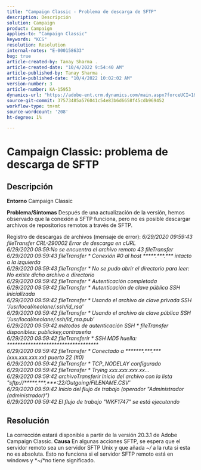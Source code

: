 ```yaml
---
title: "Campaign Classic - Problema de descarga de SFTP"
description: Descripción
solution: Campaign
product: Campaign
applies-to: "Campaign Classic"
keywords: "KCS"
resolution: Resolution
internal-notes: "E-000158633"
bug: true
article-created-by: Tanay Sharma .
article-created-date: "10/4/2022 9:54:40 AM"
article-published-by: Tanay Sharma .
article-published-date: "10/4/2022 10:02:02 AM"
version-number: 3
article-number: KA-15953
dynamics-url: "https://adobe-ent.crm.dynamics.com/main.aspx?forceUCI=1&pagetype=entityrecord&etn=knowledgearticle&id=ff71298d-ca43-ed11-bba2-0022480868ff"
source-git-commit: 37573485a576041c54e83b6d6658f45cdb969452
workflow-type: tm+mt
source-wordcount: '208'
ht-degree: 1%

---
```


# Campaign Classic: problema de descarga de SFTP

## Descripción

<b>Entorno</b>
Campaign Classic


<b>Problema/Síntomas</b>
Después de una actualización de la versión, hemos observado que la conexión a SFTP funciona, pero no es posible descargar archivos de repositorios remotos a través de SFTP.

Registro de descargas de archivos (mensaje de error):
*6/29/2020 09:59:43 fileTransfer CRL-290002 Error de descarga en cURL
<br>6/29/2020 09:59:No se encuentra el archivo remoto 43 fileTransfer
<br>6/29/2020 09:59:43 fileTransfer \* Conexión #0 al host \*\*\*\*\*.\*\*\*.\*\*\* intacto a la izquierda
<br>6/29/2020 09:59:43 fileTransfer \* No se pudo abrir el directorio para leer: No existe dicho archivo o directorio
<br>6/29/2020 09:59:42 fileTransfer \* Autenticación completada
<br>6/29/2020 09:59:42 fileTransfer \* Autenticación de clave pública SSH inicializada
<br>6/29/2020 09:59:42 fileTransfer \* Usando el archivo de clave privada SSH &#39;/usr/local/neolane/.ssh/id_rsa&#39;
<br>6/29/2020 09:59:42 fileTransfer \* Usando el archivo de clave pública SSH &#39;/usr/local/neolane/.ssh/id_rsa.pub&#39;
<br>6/29/2020 09:59:42 métodos de autenticación SSH \* fileTransfer disponibles: publickey,contraseña
<br>6/29/2020 09:59:42 fileTransferir \* SSH MD5 huella: \*\*\*\*\*\*\*\*\*\*\*\*\*\*\*\*\*\*\*\*\*\*\*\*\*\*\*\*\*\*\*\*\*\*\*
<br>6/29/2020 09:59:42 fileTransfer \* Conectado a \*\*\*\*\*\*\*.\*\*\*.\*\*\* (xxx.xxx.xxx.xx) puerto 22 (#0)
<br>6/29/2020 09:59:42 fileTransfer \* TCP_NODELAY configurado
<br>6/29/2020 09:59:42 fileTransfer \* Trying xxx.xxx.xxx.xx...
<br>6/29/2020 09:59:42 archivoTransferir Inicio del archivo con la lista &quot;sftp://\*\*\*\*\*.\*\*\*.\*\*\*:22/Outgoing/FILENAME.CSV&#39;
<br>6/29/2020 09:59:42 Inicio del flujo de trabajo (operador &quot;Administrador (administrador)&quot;)
<br>6/29/2020 09:59:42 El flujo de trabajo &quot;WKF1747&quot; se está ejecutando*

## Resolución


La corrección estará disponible a partir de la versión 20.3.1 de Adobe Campaign Classic.
<b>Causa</b>
En algunas acciones SFTP, se espera que el servidor remoto sea un servidor SFTP Unix y que añada *~/* a la ruta si esta no es absoluta.
Esto no funciona si el servidor SFTP remoto está en windows y *~/*no tiene significado.
